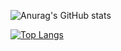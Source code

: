 



![Anurag's GitHub stats](https://github-readme-stats.vercel.app/api?username=Ultitomate&show_icons=true&theme=transparent)

[![Top Langs](https://github-readme-stats.vercel.app/api/top-langs/?username=Ultitomate&theme=transparent)](https://github.com/anuraghazra/github-readme-stats)
